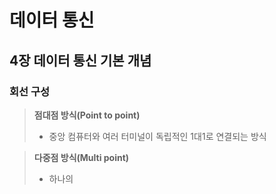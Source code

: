 # 데이터 통신  

## 4장 데이터 통신 기본 개념  

### 회선 구성
>**점대점 방식(Point to point)**  
>- 중앙 컴퓨터와 여러 터미널이 독립적인 1대1로 연결되는 방식

>**다중점 방식(Multi point)**  
>- 하나의